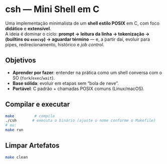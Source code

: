 # csh — Mini Shell em C

Uma implementação minimalista de um **shell estilo POSIX** em C, com foco **didático** e **extensível**.  
A ideia é dominar o ciclo: **prompt → leitura da linha → tokenização → (builtins ou `execvp`) → aguardar término** — e, a partir daí, evoluir para pipes, redirecionamento, histórico e *job control*.

## Objetivos

- **Aprender por fazer**: entender na prática como um shell conversa com o SO (`fork`/`exec`/`wait`).
- **Base sólida**: evoluir em etapas sem “bola de neve”.
- **Portável**: C padrão + chamadas POSIX comuns (Linux/macOS).

## Compilar e executar

```bash
make         # compila
./csh       # executa o binário (ajuste o nome conforme o Makefile)
# ou:
make run
```

## Limpar Artefatos
```bash
make clean
```
